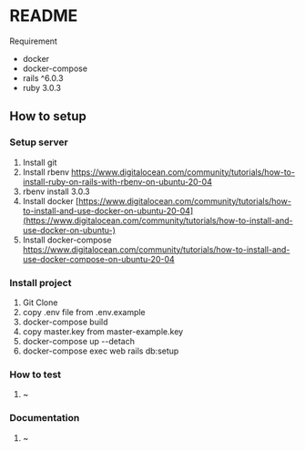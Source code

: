 # README

Requirement
- docker
- docker-compose
- rails ^6.0.3
- ruby 3.0.3

## How to setup

### Setup server
1. Install git
2. Install rbenv https://www.digitalocean.com/community/tutorials/how-to-install-ruby-on-rails-with-rbenv-on-ubuntu-20-04
3. rbenv install 3.0.3
4. Install docker [https://www.digitalocean.com/community/tutorials/how-to-install-and-use-docker-on-ubuntu-20-04](https://www.digitalocean.com/community/tutorials/how-to-install-and-use-docker-on-ubuntu-)
5. Install docker-compose https://www.digitalocean.com/community/tutorials/how-to-install-and-use-docker-compose-on-ubuntu-20-04

### Install project
1. Git Clone
2. copy .env file from .env.example
3. docker-compose build
4. copy master.key from master-example.key
5. docker-compose up --detach
6. docker-compose exec web rails db:setup

### How to test
1. ~


### Documentation
1. ~
